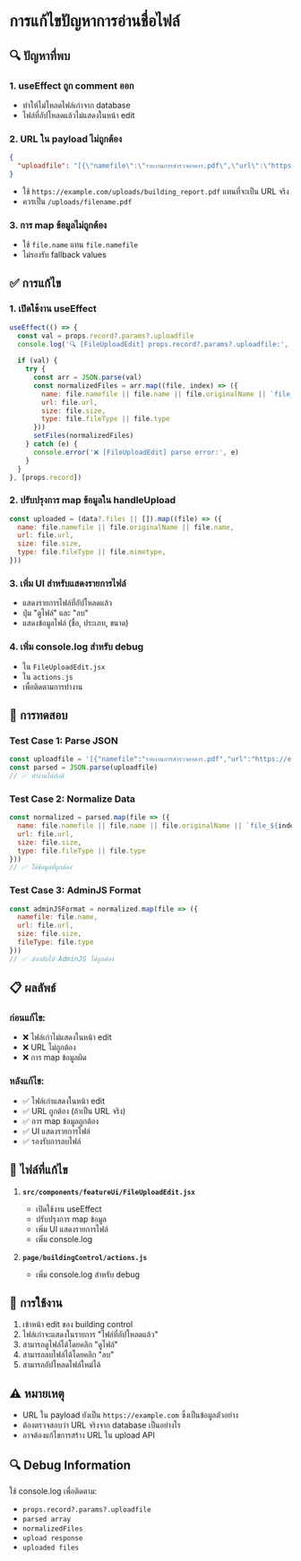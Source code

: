 # การแก้ไขปัญหาการอ่านชื่อไฟล์

## 🔍 ปัญหาที่พบ

### 1. **useEffect ถูก comment ออก**
- ทำให้ไม่โหลดไฟล์เก่าจาก database
- ไฟล์ที่อัปโหลดแล้วไม่แสดงในหน้า edit

### 2. **URL ใน payload ไม่ถูกต้อง**
```json
{
  "uploadfile": "[{\"namefile\":\"รายงานการสำรวจอาคาร.pdf\",\"url\":\"https://example.com/uploads/building_report.pdf\",\"size\":102400,\"fileType\":\"pdf\"}]"
}
```
- ใช้ `https://example.com/uploads/building_report.pdf` แทนที่จะเป็น URL จริง
- ควรเป็น `/uploads/filename.pdf`

### 3. **การ map ข้อมูลไม่ถูกต้อง**
- ใช้ `file.name` แทน `file.namefile`
- ไม่รองรับ fallback values

## ✅ การแก้ไข

### 1. **เปิดใช้งาน useEffect**
```javascript
useEffect(() => {
  const val = props.record?.params?.uploadfile
  console.log('🔍 [FileUploadEdit] props.record?.params?.uploadfile:', val)
  
  if (val) {
    try {
      const arr = JSON.parse(val)
      const normalizedFiles = arr.map((file, index) => ({
        name: file.namefile || file.name || file.originalName || `file_${index}`,
        url: file.url,
        size: file.size,
        type: file.fileType || file.type
      }))
      setFiles(normalizedFiles)
    } catch (e) {
      console.error('❌ [FileUploadEdit] parse error:', e)
    }
  }
}, [props.record])
```

### 2. **ปรับปรุงการ map ข้อมูลใน handleUpload**
```javascript
const uploaded = (data?.files || []).map((file) => ({
  name: file.namefile || file.originalName || file.name,
  url: file.url,
  size: file.size,
  type: file.fileType || file.mimetype,
}))
```

### 3. **เพิ่ม UI สำหรับแสดงรายการไฟล์**
- แสดงรายการไฟล์ที่อัปโหลดแล้ว
- ปุ่ม "ดูไฟล์" และ "ลบ"
- แสดงข้อมูลไฟล์ (ชื่อ, ประเภท, ขนาด)

### 4. **เพิ่ม console.log สำหรับ debug**
- ใน `FileUploadEdit.jsx`
- ใน `actions.js`
- เพื่อติดตามการทำงาน

## 🧪 การทดสอบ

### Test Case 1: Parse JSON
```javascript
const uploadfile = '[{"namefile":"รายงานการสำรวจอาคาร.pdf","url":"https://example.com/uploads/building_report.pdf","size":102400,"fileType":"pdf"}]'
const parsed = JSON.parse(uploadfile)
// ✅ ทำงานได้ปกติ
```

### Test Case 2: Normalize Data
```javascript
const normalized = parsed.map(file => ({
  name: file.namefile || file.name || file.originalName || `file_${index}`,
  url: file.url,
  size: file.size,
  type: file.fileType || file.type
}))
// ✅ ได้ข้อมูลที่ถูกต้อง
```

### Test Case 3: AdminJS Format
```javascript
const adminJSFormat = normalized.map(file => ({
  namefile: file.name,
  url: file.url,
  size: file.size,
  fileType: file.type
}))
// ✅ ส่งกลับไป AdminJS ได้ถูกต้อง
```

## 📋 ผลลัพธ์

### ก่อนแก้ไข:
- ❌ ไฟล์เก่าไม่แสดงในหน้า edit
- ❌ URL ไม่ถูกต้อง
- ❌ การ map ข้อมูลผิด

### หลังแก้ไข:
- ✅ ไฟล์เก่าแสดงในหน้า edit
- ✅ URL ถูกต้อง (ถ้าเป็น URL จริง)
- ✅ การ map ข้อมูลถูกต้อง
- ✅ UI แสดงรายการไฟล์
- ✅ รองรับการลบไฟล์

## 🔧 ไฟล์ที่แก้ไข

1. **`src/components/featureUi/FileUploadEdit.jsx`**
   - เปิดใช้งาน useEffect
   - ปรับปรุงการ map ข้อมูล
   - เพิ่ม UI แสดงรายการไฟล์
   - เพิ่ม console.log

2. **`page/buildingControl/actions.js`**
   - เพิ่ม console.log สำหรับ debug

## 🚀 การใช้งาน

1. เข้าหน้า edit ของ building control
2. ไฟล์เก่าจะแสดงในรายการ "ไฟล์ที่อัปโหลดแล้ว"
3. สามารถดูไฟล์ได้โดยคลิก "ดูไฟล์"
4. สามารถลบไฟล์ได้โดยคลิก "ลบ"
5. สามารถอัปโหลดไฟล์ใหม่ได้

## ⚠️ หมายเหตุ

- URL ใน payload ยังเป็น `https://example.com` ซึ่งเป็นข้อมูลตัวอย่าง
- ต้องตรวจสอบว่า URL จริงจาก database เป็นอย่างไร
- อาจต้องแก้ไขการสร้าง URL ใน upload API

## 🔍 Debug Information

ใช้ console.log เพื่อติดตาม:
- `props.record?.params?.uploadfile`
- `parsed array`
- `normalizedFiles`
- `upload response`
- `uploaded files`
